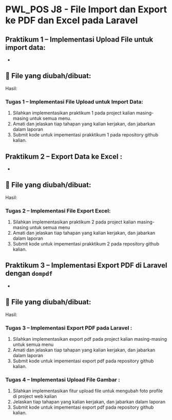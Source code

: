 # PWL_POS J8 - File Import dan Export ke PDF dan Excel pada Laravel

## Praktikum 1 – Implementasi Upload File untuk import data:  
- 

📌 **File yang diubah/dibuat:**
- 

Hasil:<br>

> 

<!-- ![img](img/P1.png) -->

### Tugas 1 – Implementasi File Upload untuk Import Data:
1. Silahkan implementasikan praktikum 1 pada project kalian masing-masing untuk semua menu.
2. Amati dan jelaskan tiap tahapan yang kalian kerjakan, dan jabarkan dalam laporan 
3. Submit kode untuk impementasi prakktikum 1 pada repository github kalian. 

## Praktikum 2 – Export Data ke Excel :
- 

📌 **File yang diubah/dibuat:**
- 

Hasil:<br>

> 

<!-- ![img](img/P2.png) -->

### Tugas 2 – Implementasi File Export Excel: 
1. Silahkan implementasikan praktikum 2 pada project kalian masing-masing untuk semua 
menu 
2. Amati dan jelaskan tiap tahapan yang kalian kerjakan, dan jabarkan dalam laporan 
3. Submit kode untuk impementasi prakktikum 2 pada repository github kalian. 

## Praktikum 3 – Implementasi Export PDF di Laravel dengan `dompdf`
- 

📌 **File yang diubah/dibuat:**
- 

Hasil:<br>

> 

<!-- ![gif](img/P3-1.gif) -->


### Tugas 3 – Implementasi Export PDF pada Laravel :
1. Silahkan implementasikan export pdf pada project kalian masing-masing untuk semua 
menu 
2. Amati dan jelaskan tiap tahapan yang kalian kerjakan, dan jabarkan dalam laporan 
3. Submit kode untuk impementasi export pdf pada repository github kalian. 


### Tugas 4 – Implementasi Upload File Gambar :
1. Silahkan implementasikan fitur upload file untuk mengubah foto profile di project web kalian 
2. Jelaskan tiap tahapan yang kalian kerjakan, dan jabarkan dalam laporan 
3. Submit kode untuk impementasi export pdf pada repository github kalian. 

<!-- ([Link Commit](https://github.com/JihaR15/WEBLNJTLARAVEL10/commits/main/Minggu%208/PWL_POS)) -->
